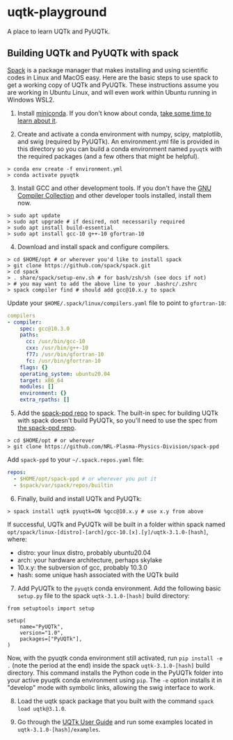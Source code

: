 # uqtk-playground
A place to learn UQTk and PyUQTk.

## Building UQTk and PyUQTk with spack

[Spack](https://spack.io/) is a package manager that makes installing and using scientific
codes in Linux and MacOS easy. Here are the basic steps to use spack to get a working
copy of UQTk and PyUQTk. These instructions assume you are working in Ubuntu Linux, and
will even work within Ubuntu running in Windows WSL2.

1. Install [miniconda](https://conda.io/projects/conda/en/latest/user-guide/install/linux.html). 
If you don't know about conda, [take some time to learn about it](https://docs.conda.io/projects/conda/en/latest/user-guide/tasks/manage-environments.html).

2. Create and activate a conda environment with numpy, 
scipy, matplotlib, and swig (required by PyUQTk). An
environment.yml file is provided in this directory so you can
build a conda environment named `pyuqtk` with the required
packages (and a few others that might be helpful).
```console
> conda env create -f environment.yml
> conda activate pyuqtk
```

3. Install GCC and other development tools. If you don't have the [GNU Compiler Collection](https://gcc.gnu.org/) and other developer tools installed, install them now.
```console
> sudo apt update
> sudo apt upgrade # if desired, not necessarily required
> sudo apt install build-essential
> sudo apt install gcc-10 g++-10 gfortran-10
```

4. Download and install spack and configure compilers. 
```console
> cd $HOME/opt # or wherever you'd like to install spack
> git clone https://github.com/spack/spack.git
> cd spack
> . share/spack/setup-env.sh # for bash/zsh/sh (see docs if not)
> # you may want to add the above line to your .bashrc/.zshrc
> spack compiler find # should add gcc@10.x.y to spack
```

Update your `$HOME/.spack/linux/compilers.yaml` file to point to `gfortran-10`:

```yaml
compilers
- compiler:
    spec: gcc@10.3.0
    paths:
      cc: /usr/bin/gcc-10
      cxx: /usr/bin/g++-10
      f77: /usr/bin/gfortran-10
      fc: /usr/bin/gfortran-10
    flags: {}
    operating_system: ubuntu20.04
    target: x86_64
    modules: []
    environment: {}
    extra_rpaths: []
```

5. Add the [spack-ppd repo](https://github.com/NRL-Plasma-Physics-Division/spack-ppd) to spack.
The built-in spec for building UQTk with spack doesn't build 
PyUQTk, so you'll need to use the spec 
from [the spack-ppd repo](https://github.com/NRL-Plasma-Physics-Division/spack-ppd).

```console
> cd $HOME/opt # or wherever
> git clone https://github.com/NRL-Plasma-Physics-Division/spack-ppd
```
Add `spack-ppd` to your `~/.spack.repos.yaml` file:
```yaml
repos:
  - $HOME/opt/spack-ppd # or wherever you put it
  - $spack/var/spack/repos/builtin
```

6. Finally, build and install UQTk and PyUQTk:

```console
> spack install uqtk pyuqtk=ON %gcc@10.x.y # use x.y from above
``` 

If successful, UQTk and PyUQTk will be built in a folder within spack named `opt/spack/linux-[distro]-[arch]/gcc-10.[x].[y]/uqtk-3.1.0-[hash]`, where:
- distro: your linux distro, probably ubuntu20.04
- arch: your hardware architecture, perhaps skylake
- 10.x.y: the subversion of gcc, probably 10.3.0
- hash: some unique hash associated with the UQTk build

7. Add PyUQTk to the `pyuqtk` conda environment. 
Add the following basic `setup.py` file to the spack `uqtk-3.1.0-[hash]` build directory:
```console
from setuptools import setup

setup(
    name="PyUQTk",
    version="1.0",
    packages=["PyUQTk"],
)
```
Now, with the pyuqtk conda environment still activated, 
run `pip install -e .` (note the period at the end) inside the spack `uqtk-3.1.0-[hash]` 
build directory. This command installs the Python code in the PyUQTk folder into your active pyuqtk conda environment using `pip`. The `-e` option
installs it in "develop" mode with symbolic links, allowing the swig interface to work.

8. Load the uqtk spack package that you built with the command `spack load uqtk@3.1.0`.

9. Go through the [UQTk User Guide](https://www.sandia.gov/uqtoolkit/manual/) and run some examples located in `uqtk-3.1.0-[hash]/examples`.

